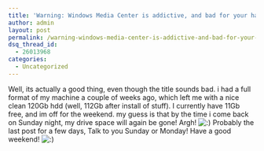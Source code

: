 ```yaml
---
title: 'Warning: Windows Media Center is addictive, and bad for your hard drive space!'
author: admin
layout: post
permalink: /warning-windows-media-center-is-addictive-and-bad-for-your-hard-drive-space/
dsq_thread_id:
  - 26013968
categories:
  - Uncategorized
---
```

Well, its actually a good thing, even though the title sounds bad. i had a full format of my machine a couple of weeks ago, which left me with a nice clean 120Gb hdd (well, 112Gb after install of stuff). I currently have 11Gb free, and im off for the weekend. my guess is that by the time i come back on Sunday night, my drive space will again be gone! Argh! <img src="http://blog.lotas-smartman.net/wp-includes/images/smilies/icon_smile.gif" alt=":)" class="wp-smiley" /> Probably the last post for a few days, Talk to you Sunday or Monday! Have a good weekend! <img src="http://blog.lotas-smartman.net/wp-includes/images/smilies/icon_smile.gif" alt=":)" class="wp-smiley" />